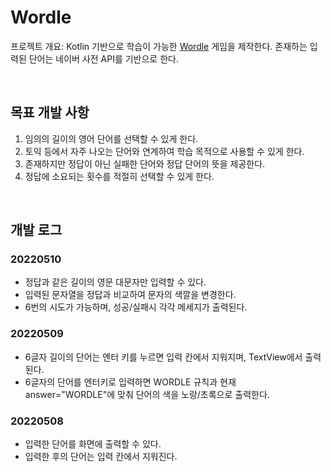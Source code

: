# Wordle
프로젝트 개요: Kotlin 기반으로 학습이 가능한 [Wordle](https://www.nytimes.com/games/wordle/index.html) 게임을 제작한다.
존재하는 입력된 단어는 네이버 사전 API를 기반으로 한다.

<br/>

## 목표 개발 사항
1. 임의의 길이의 영어 단어를 선택할 수 있게 한다.
2. 토익 등에서 자주 나오는 단어와 연계하여 학습 목적으로 사용할 수 있게 한다.
3. 존재하지만 정답이 아닌 실패한 단어와 정답 단어의 뜻을 제공한다.
4. 정답에 소요되는 횟수를 적절히 선택할 수 있게 한다.

<br/>

## 개발 로그
### 20220510
+ 정답과 같은 길이의 영문 대문자만 입력할 수 있다.
+ 입력된 문자열을 정답과 비교하여 문자의 색깔을 변경한다.
+ 6번의 시도가 가능하며, 성공/실패시 각각 메세지가 출력된다.

### 20220509
+ 6글자 길이의 단어는 엔터 키를 누르면 입력 칸에서 지워지며, TextView에서 출력된다.
+ 6글자의 단어를 엔터키로 입력하면 WORDLE 규칙과 현재 answer="WORDLE"에 맞춰 단어의 색을 노랑/초록으로 출력한다.

### 20220508
+ 입력한 단어를 화면에 출력할 수 있다.
+ 입력한 후의 단어는 입력 칸에서 지워진다.